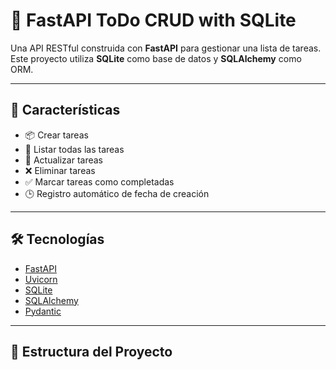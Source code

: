 # 📝 FastAPI ToDo CRUD with SQLite

Una API RESTful construida con **FastAPI** para gestionar una lista de tareas. Este proyecto utiliza **SQLite** como base de datos y **SQLAlchemy** como ORM.

---

## 🚀 Características

- 📦 Crear tareas
- 📄 Listar todas las tareas
- 📝 Actualizar tareas
- ❌ Eliminar tareas
- ✅ Marcar tareas como completadas
- 🕒 Registro automático de fecha de creación

---

## 🛠 Tecnologías

- [FastAPI](https://fastapi.tiangolo.com/)
- [Uvicorn](https://www.uvicorn.org/)
- [SQLite](https://www.sqlite.org/index.html)
- [SQLAlchemy](https://www.sqlalchemy.org/)
- [Pydantic](https://docs.pydantic.dev/)

---

## 📂 Estructura del Proyecto


